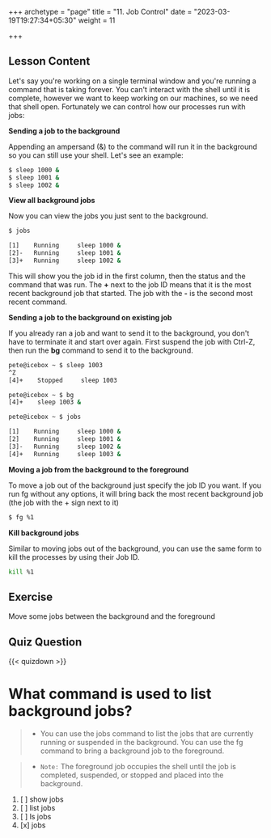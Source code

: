 +++
archetype = "page"
title = "11. Job Control"
date = "2023-03-19T19:27:34+05:30"
weight = 11

+++

## Lesson Content

Let's say you're working on a single terminal window and you're running a command that is taking forever. You can't interact with the shell until it is complete, however we want to keep working on our machines, so we need that shell open. Fortunately we can control how our processes run with jobs: 

**Sending a job to the background**

Appending an ampersand (&) to the command will run it in the background so you can still use your shell. Let's see an example:

```bash
$ sleep 1000 &
$ sleep 1001 &
$ sleep 1002 &
```

**View all background jobs**

Now you can view the jobs you just sent to the background.

```bash
$ jobs

[1]    Running     sleep 1000 &
[2]-   Running     sleep 1001 &
[3]+   Running     sleep 1002 &

```

This will show you the job id in the first column, then the status and the command that was run. The **+** next to the job ID means that it is the most recent background job that started. The job with the **-** is the second most recent command.

**Sending a job to the background on existing job**

If you already ran a job and want to send it to the background, you don't have to terminate it and start over again. First suspend the job with Ctrl-Z, then run the **bg** command to send it to the background.

```bash
pete@icebox ~ $ sleep 1003
^Z
[4]+    Stopped     sleep 1003

pete@icebox ~ $ bg
[4]+    sleep 1003 &

pete@icebox ~ $ jobs

[1]    Running     sleep 1000 &
[2]    Running     sleep 1001 &
[3]-   Running     sleep 1002 &
[4]+   Running     sleep 1003 &
```

**Moving a job from the background to the foreground**

To move a job out of the background just specify the job ID you want. If you run fg without any options, it will bring back the most recent background job (the job with the + sign next to it)

```bash
$ fg %1
```

**Kill background jobs**

Similar to moving jobs out of the background, you can use the same form to kill the processes by using their Job ID.

```bash
kill %1
```

## Exercise

Move some jobs between the background and the foreground

## Quiz Question

{{< quizdown >}}

# What command is used to list background jobs?

> - You can use the jobs command to list the jobs that are currently running or suspended in the background. You can use the fg command to bring a background job to the foreground. 

> - ```Note:``` The foreground job occupies the shell until the job is completed, suspended, or stopped and placed into the background.

1. [ ] show jobs
2. [ ] list jobs
3. [ ] ls jobs
4. [x] jobs
